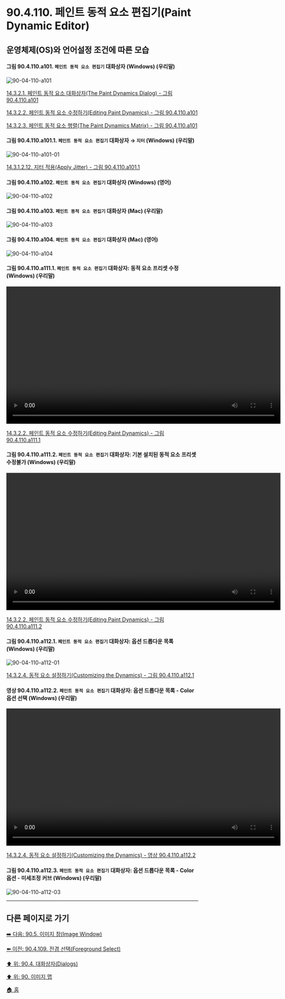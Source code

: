 # 90.4.110. 페인트 동적 요소 편집기(Paint Dynamic Editor)
## 운영체제(OS)와 언어설정 조건에 따른 모습

<a id="90-04-110-a101"></a>

#### 그림 90.4.110.a101. `페인트 동적 요소 편집기` 대화상자 (Windows) (우리말)
![90-04-110-a101](https://github.com/wonder13662/gimp/assets/15767104/32cefec8-31ee-4077-85a1-9421ecb0f7fe)

[14.3.2.1. 페인트 동적 요소 대화상자(The Paint Dynamics Dialog) - 그림 90.4.110.a101](./14-03-02-01-the_paint_dynamics_dialog.md#90-04-110-a101)

[14.3.2.2. 페인트 동적 요소 수정하기(Editing Paint Dynamics) - 그림 90.4.110.a101](./14-03-02-02-editing_paint_dynamics.md#90-04-110-a101)

[14.3.2.3. 페인트 동적 요소 행렬(The Paint Dynamics Matrix) - 그림 90.4.110.a101](./14-03-02-03-the_paint_dynamics_matrix.md#90-04-110-a101)

<a id="90-04-110-a101-01"></a>

#### 그림 90.4.110.a101.1. `페인트 동적 요소 편집기` 대화상자 → `지터` (Windows) (우리말)
![90-04-110-a101-01](https://github.com/wonder13662/gimp/assets/15767104/0472e9fd-1a7c-4b16-ab0a-184a5b779b86)

[14.3.1.2.12. 지터 적용(Apply Jitter) - 그림 90.4.110.a101.1](./14-03-01-02-12-apply_jitter.md#90-04-110-a101-01)

<a id="90-04-110-a102"></a>

#### 그림 90.4.110.a102. `페인트 동적 요소 편집기` 대화상자 (Windows) (영어)
![90-04-110-a102](https://github.com/wonder13662/gimp/assets/15767104/2bbc4e93-5584-45a3-9723-17c2f0267d78)

<a id="90-04-110-a103"></a>

#### 그림 90.4.110.a103. `페인트 동적 요소 편집기` 대화상자 (Mac) (우리말)
![90-04-110-a103](https://github.com/wonder13662/gimp/assets/15767104/dc4b5cc3-2633-45e1-97eb-0be44eda9f41)

<a id="90-04-110-a104"></a>

#### 그림 90.4.110.a104. `페인트 동적 요소 편집기` 대화상자 (Mac) (영어)
![90-04-110-a104](https://github.com/wonder13662/gimp/assets/15767104/1f69c96a-b531-4d58-97a1-291787d52dfa)

<a id="90-04-110-a111-01"></a>

#### 그림 90.4.110.a111.1. `페인트 동적 요소 편집기` 대화상자: 동적 요소 프리셋 수정 (Windows) (우리말)
<video controls="controls" width="720" src="https://github.com/wonder13662/gimp/assets/15767104/c0ffe35a-dcae-48f9-84b9-ac62f6e54366"></video>

[14.3.2.2. 페인트 동적 요소 수정하기(Editing Paint Dynamics) - 그림 90.4.110.a111.1](./14-03-02-02-editing_paint_dynamics.md#90-04-110-a111-01)

<a id="90-04-110-a111-02"></a>

#### 그림 90.4.110.a111.2. `페인트 동적 요소 편집기` 대화상자: 기본 설치된 동적 요소 프리셋 수정불가 (Windows) (우리말)
<video controls="controls" width="720" src="https://github.com/wonder13662/gimp/assets/15767104/80c810a1-7ed3-4074-92e4-be3217a09b31"></video>

[14.3.2.2. 페인트 동적 요소 수정하기(Editing Paint Dynamics) - 그림 90.4.110.a111.2](./14-03-02-02-editing_paint_dynamics.md#90-04-110-a111-02)

<a id="90-04-110-a112-01"></a>

#### 그림 90.4.110.a112.1. `페인트 동적 요소 편집기` 대화상자: 옵션 드롭다운 목록 (Windows) (우리말)
![90-04-110-a112-01](https://github.com/wonder13662/gimp/assets/15767104/bdd5f5df-a0d8-4cbb-9979-8e703b6a3fd0)

[14.3.2.4. 동적 요소 설정하기(Customizing the Dynamics) - 그림 90.4.110.a112.1](./14-03-02-04-customizing_the_dynamics.md#90-04-110-a112-01)

<a id="90-04-110-a112-02"></a>

#### 영상 90.4.110.a112.2. `페인트 동적 요소 편집기` 대화상자: 옵션 드롭다운 목록 - Color 옵션 선택 (Windows) (우리말)
<video controls="controls" width="720" src="https://github.com/wonder13662/gimp/assets/15767104/87b71eb4-ac81-4e2c-9a56-303640f48e66"></video>

[14.3.2.4. 동적 요소 설정하기(Customizing the Dynamics) - 영상 90.4.110.a112.2](./14-03-02-04-customizing_the_dynamics.md#90-04-110-a112-02)

<a id="90-04-110-a112-03"></a>

#### 그림 90.4.110.a112.3. `페인트 동적 요소 편집기` 대화상자: 옵션 드롭다운 목록 - Color 옵션 - 미세조정 커브 (Windows) (우리말)
![90-04-110-a112-03](https://github.com/wonder13662/gimp/assets/15767104/b7e7ca90-7431-4e62-ba1e-51ad0517d817)

***

## 다른 페이지로 가기

[➡️ 다음: 90.5. 이미지 창(Image Window)](./90-05-00-image_window.md)

[⬅️ 이전: 90.4.109. 전경 선택(Foreground Select)](./90-04-109-foreground_select.md)

[⬆️ 위: 90.4. 대화상자(Dialogs)](./90-04-00-dialogs.md)

[⬆️ 위: 90. 이미지 맵](./90-00-image-map.md)

[🏠 홈](./00-home.md)

